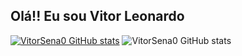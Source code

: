 ## Olá!! Eu sou Vitor Leonardo

[![VitorSena0 GitHub stats](https://github-readme-stats.vercel.app/api?VitorSena0=anuraghazra)](https://github.com/anuraghazra/github-readme-stats)
![VitorSena0 GitHub stats](https://github-readme-stats.vercel.app/api?VitorSena0=anuraghazra&hide=contribs,prs)

